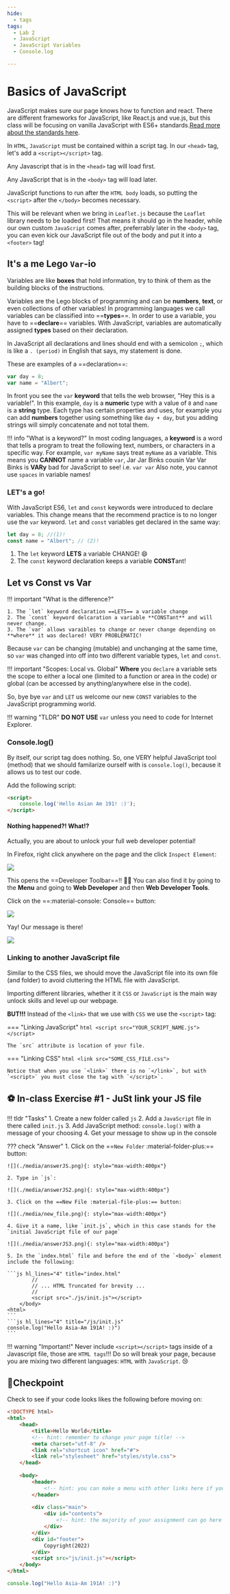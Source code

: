 ```yaml
---
hide:
  - tags
tags:
  - Lab 2
  - JavaScript
  - JavaScript Variables
  - Console.log

---
```


# Basics of JavaScript

JavaScript makes sure our page knows how to function and react. There are different frameworks for JavaScript, like React.js and vue.js, but this class will be focusing on vanilla JavaScript with ES6+ standards.[Read more about the standards here](https://www.tutorialspoint.com/es6/es6_quick_guide.htm).

In `HTML`, `JavaScript` must be contained within a script tag. In our `<head>` tag, let's add a `<script></script>` tag.

Any Javascript that is in the `<head>` tag will load first. 

Any JavaScript that is in the `<body>` tag will load later.

JavaScript functions to run after the `HTML body` loads, so putting the `<script>` after the `</body>` becomes necessary. 

This will be relevant when we bring in `Leaflet.js` because the `Leaflet` library needs to be loaded first! That means it should go in the header, while our own custom `JavaScript` comes after, preferrably later in the `<body>` tag, you can even kick our JavaScript file out of the body and put it into a `<footer>` tag!

## It's a me Lego `Var`-io

Variables are like **boxes** that hold information, try to think of them as the building blocks of the instructions.

Variables are the Lego blocks of programming and can be **numbers**, **text**, or even collections of other variables! In programming languages we call variables can be classified into ==**types**==. In order to use a variable, you have to ==**declare**== variables. With JavaScript, variables are automatically assigned **types** based on their declaration. 

In JavaScript all declarations and lines should end with a semicolon `;`, which is like a `. (period)` in English that says, my statement is done.

These are examples of a ==declaration==:

```js
var day = 8;
var name = "Albert";
```

In front you see the `var` **keyword** that tells the web browser, "Hey this is a variable!". In this example, `day` is a **numeric** type with a value of `8` and `name` is a **string** type. Each type has certain properties and uses, for example you can add **numbers** together using something like `day + day`, but you adding strings will simply concatenate and not total them.

!!! info "What is a keyword?"
    In most coding languages, a **keyword** is a word that tells a program to treat the following text, numbers, or characters in a specific way. For example, `var myName` says treat `myName` as a variable.  This means you **CANNOT** name a variable `var`, Jar Jar Binks cousin Var Var Binks is **VARy** bad for JavaScript to see! i.e. `var var` Also note, you cannot use `spaces` in variable names!

### LET's a go!

With JavaScript ES6, `let` and `const` keywords were introduced to declare variables. This change means that the recommend practice is to no longer use the `var` keyword. `let` and `const` variables get declared in the same way:

```js
let day = 8; //(1)!
const name = "Albert"; // (2)!
```

1. The `let` keyword **LETS** a variable CHANGE! :smile:
2. The `const` keyword declaration keeps a variable **CONST**ant!

## Let vs Const vs Var

!!! important "What is the difference?"

    1. The `let` keyword declaration ==LETS== a variable change
    2. The `const` keyword delcaration a variable **CONSTant** and will never change.
    3. The `var` allows varaibles to change or never change depending on **where** it was declared! VERY PROBLEMATIC!

Because `var` can be changing (mutable) and unchanging at the same time, so `var` was changed into off into two different variable types, `let` and `const`.

!!! important "Scopes: Local vs. Global"
    **Where** you `declare` a variable sets the scope to either a local one (limited to a function or area in the code) or global (can be accessed by anything/anywhere else in the code).

So, bye bye `var` and `LET` us welcome our new `CONST` variables to the JavaScript programming world.

!!! warning "TLDR"
    **DO NOT USE** `var` unless you need to code for Internet Explorer.

### Console.log()
By itself, our script tag does nothing. So, one VERY helpful JavaScript tool (method) that we should familarize ourself with is `console.log()`, because it allows us to test our code.

Add the following script:
```html
<script>
    console.log('Hello Asian Am 191! :)');
</script>
```

#### Nothing happened?! What!?
Actually, you are about to unlock your full web developer potential! 

In Firefox, right click anywhere on the page and the click `Inspect Element`:

![](media/click_anywhere.png)

This opens the ==Developer Toolbar==!! 🎉🎉 You can also find it by going to the **Menu** and going to **Web Developer** and then **Web Developer Tools**.

Click on the ==:material-console: Console== button:

![](./media/console.png)

Yay! Our message is there!

![](./media/console_log_worked.png)

### Linking to another JavaScript file

Similar to the CSS files, we should move the JavaScript file into its own file (and folder) to avoid cluttering the HTML file with JavaScript. 

Importing different libraries, whether it it `CSS` or `JavaScript` is the main way unlock skills and level up our webpage.

**BUT!!!** Instead of the `<link>` that we use with `CSS` we use the `<script>` tag:

=== "Linking JavaScript"
	```html
	<script src="YOUR_SCRIPT_NAME.js"></script> 
	```

	The `src` attribute is location of your file.

=== "Linking CSS"
	```html
	<link src="SOME_CSS_FILE.css"> 
	```

    Notice that when you use `<link>` there is no `</link>`, but with `<script>` you must close the tag with `</script>`.

## ⚽ In-class Exercise #1 - JuSt link your JS file

!!! tldr "Tasks"
    1. Create a new folder called `js`
    2. Add a `JavaScript` file in there called `init.js`
    3. Add JavaScript method: `console.log()` with a message of your choosing
    4. Get your message to show up in the console

??? check "Answer"
    1. Click on the ==`New Folder` :material-folder-plus:== button:

    ![](./media/answerJS.png){: style="max-width:400px"}

    2. Type in `js`:

    ![](./media/answerJS2.png){: style="max-width:400px"}

    3. Click on the ==New File :material-file-plus:== button:

    ![](./media/new_file.png){: style="max-width:400px"}

    4. Give it a name, like `init.js`, which in this case stands for the `initial JavaScript file of our page`

    ![](./media/answerJS3.png){: style="max-width:400px"}

    5. In the `index.html` file and before the end of the `<body>` element include the following:

    ```js hl_lines="4" title="index.html"
            //
            // ... HTML Truncated for brevity ...
            // 
            <script src="./js/init.js"></script>
        </body>
    <html>
    ```
    ```js hl_lines="4" title="/js/init.js"
    console.log("Hello Asia-Am 191A! :)")
    ```

!!! warning "Important!"
    Never include `<script></script>` tags inside of a Javascript file, those are `HTML tags`!!! Do so will break your page, because you are mixing two different languages: `HTML` with `JavaScript`. :cry:

## 🏁Checkpoint

Check to see if your code looks likes the following before moving on:

```html title="index.html" linenums="1" hl_lines="24"
<!DOCTYPE html>
<html>
    <head>
        <title>Hello World</title>
        <!-- hint: remember to change your page title! -->
        <meta charset="utf-8" />
        <link rel="shortcut icon" href="#">
        <link rel="stylesheet" href="styles/style.css">
    </head>
    
    <body>
        <header>
            <!-- hint: you can make a menu with other links here if you'd like -->
        </header>
        
        <div class="main">
            <div id="contents">
                <!-- hint: the majority of your assignment can go here -->
            </div>
        </div>
        <div id="footer">
            Copyright(2022)
        </div>
        <script src="js/init.js"></script>
    </body>
</html>
```

```js title="js/init.js" linenums="1"
console.log("Hello Asia-Am 191A! :)")
```